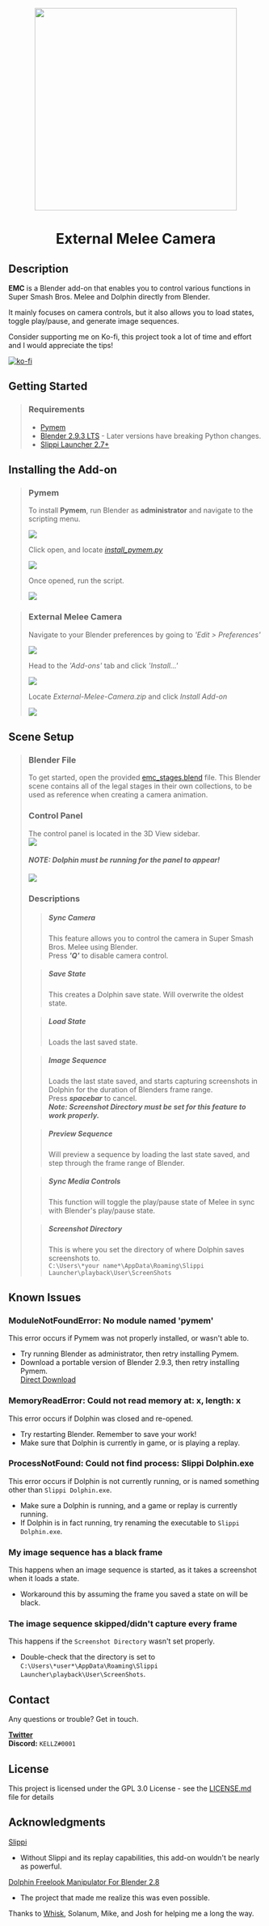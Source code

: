 <br />
<div align="center">
  <a href="https://github.com/sadkellz/External-Melee-Camera/">
    <img src="imgs/emc_logo.png"  width="400">
  </a>

<h1 align="center">External Melee Camera</h1>
</div>

## Description

**EMC** is a Blender add-on that enables you to control various functions in Super Smash Bros. Melee and Dolphin directly from Blender. 

It mainly focuses on camera controls, but it also allows you to load states, toggle play/pause, and generate image sequences.

Consider supporting me on Ko-fi, this project took a lot of time and effort and I would appreciate the tips!

[![ko-fi](https://ko-fi.com/img/githubbutton_sm.svg)](https://ko-fi.com/C0C5FL4PH)
## Getting Started

>### Requirements
>* [Pymem](https://pymem.readthedocs.io/en/latest/)
>* [Blender 2.9.3 LTS](https://www.blender.org/download/lts/2-93/) - Later versions have breaking Python changes.
>* [Slippi Launcher 2.7+](https://slippi.gg/)

## Installing the Add-on
>### Pymem
>To install **Pymem**, run Blender as **administrator** and navigate to the scripting menu.
>
>![](imgs/Scripting_Menu.png)
>
>Click open, and locate [_install_pymem.py_](https://github.com/sadkellz/External-Melee-Camera/blob/main/resources/install_pymem.py)
>
>![](imgs/Scripting_Menu_2.png)
>
>Once opened, run the script.
>
>![](imgs/Scripting_Menu_3.png)
###
>### External Melee Camera
>Navigate to your Blender preferences by going to _'Edit > Preferences'_
>
>![](imgs/Preferences_Menu.png)
>
>Head to the _'Add-ons'_ tab and click _'Install...'_
>
>![](imgs/Install_Addon.png)
>
>Locate _External-Melee-Camera.zip_ and click _Install Add-on_
> 
>![](imgs/Install_Addon_2.png)

## Scene Setup
> ### Blender File
> To get started, open the provided [emc_stages.blend](https://github.com/sadkellz/External-Melee-Camera/blob/main/resources/emc_stages.blend) file. This Blender scene contains all of the legal stages
> in their own collections, to be used as reference when creating a camera animation.
> 
> ### Control Panel
> The control panel is located in the 3D View sidebar.  
> ![](imgs/Panel_Location.png)
> #### _NOTE: Dolphin must be running for the panel to appear!_
> ![](imgs/Panel.png)
> 
> ### Descriptions
> > ##### Sync Camera
> > This feature allows you to control the camera in Super Smash Bros. Melee using Blender.  
> > Press _**'Q'**_ to disable camera control.
> 
> > ##### Save State
> > This creates a Dolphin save state. Will overwrite the oldest state.
> 
> > ##### Load State
> > Loads the last saved state.
> 
> > ##### Image Sequence
> > Loads the last state saved, and starts capturing screenshots in Dolphin for the duration of Blenders frame range.  
> > Press _**spacebar**_ to cancel.   
> > **_Note: Screenshot Directory must be set for this feature to work properly._**
> 
> > ##### Preview Sequence
> > Will preview a sequence by loading the last state saved, and step through the frame range of Blender.
>
> > ##### Sync Media Controls
> > This function will toggle the play/pause state of Melee in sync with Blender's play/pause state.
> 
> > ##### Screenshot Directory
> > This is where you set the directory of where Dolphin saves screenshots to.  
> > `C:\Users\*your name*\AppData\Roaming\Slippi Launcher\playback\User\ScreenShots`

## Known Issues
### ModuleNotFoundError: No module named 'pymem'
This error occurs if Pymem was not properly installed, or wasn't able to.
+ Try running Blender as administrator, then retry installing Pymem.
+ Download a portable version of Blender 2.9.3, then retry installing Pymem.  
[Direct Download](https://www.blender.org/download/release/Blender2.93/blender-2.93.13-windows-x64.zip)

### MemoryReadError: Could not read memory at: x, length: x
This error occurs if Dolphin was closed and re-opened.
+ Try restarting Blender. Remember to save your work!
+ Make sure that Dolphin is currently in game, or is playing a replay.

### ProcessNotFound: Could not find process: Slippi Dolphin.exe
This error occurs if Dolphin is not currently running, or is named something other than `Slippi Dolphin.exe`.
+ Make sure a Dolphin is running, and a game or replay is currently running.
+ If Dolphin is in fact running, try renaming the executable to `Slippi Dolphin.exe`.

### My image sequence has a black frame
This happens when an image sequence is started, as it takes a screenshot when it loads a state.
+ Workaround this by assuming the frame you saved a state on will be black.

### The image sequence skipped/didn't capture every frame
This happens if the `Screenshot Directory` wasn't set properly.
+ Double-check that the directory is set to `C:\Users\*user*\AppData\Roaming\Slippi Launcher\playback\User\ScreenShots`.

## Contact
Any questions or trouble? Get in touch.  

[**Twitter**](https://twitter.com/sadkellz)  
**Discord:** `KELLZ#0001`

## License

This project is licensed under the GPL 3.0 License - see the [LICENSE.md](https://github.com/sadkellz/External-Melee-Camera/blob/main/LICENSE.md) file for details

## Acknowledgments
[Slippi](https://slippi.gg/)  
- Without Slippi and its replay capabilities, this add-on wouldn't be nearly as powerful.  

[Dolphin Freelook Manipulator For Blender 2.8](https://github.com/John10v10/-Useless-DolphinToolForBlender)
- The project that made me realize this was even possible.  

Thanks to [Whisk](https://github.com/jamesprayner), Solanum, Mike, and Josh for helping me a long the way.